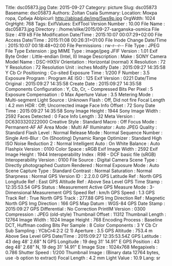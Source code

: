 Title: dsc05873.jpg
Date: 2015-09-27
Category: picture
Slug: dsc05873
Basename: dsc05873
Authors: Zoltan Csala
Summary:
Location: Мокра гора, Србија
Ablpicurl: http://abload.de/img/5ws9p.jpg
OrgWdth: 1024
OrgHght: 768
Tags:
ExifValues: ExifTool Version Number : 10.00
            File Name : dsc05873.jpg
            Directory : /home/slike/2015/09-27-sarganska-osmica
            File Size : 419 kB
            File Modification Date/Time : 2015:10:07 00:07:29+02:00
            File Access Date/Time : 2015:11:08 00:26:31+01:00
            File Inode Change Date/Time : 2015:10:07 00:18:48+02:00
            File Permissions : rw-r--r--
            File Type : JPEG
            File Type Extension : jpg
            MIME Type : image/jpeg
            JFIF Version : 1.01
            Exif Byte Order : Little-endian (Intel, II)
            Image Description :
            Make : SONY
            Camera Model Name : DSC-HX5V
            Orientation : Horizontal (normal)
            X Resolution : 72
            Y Resolution : 72
            Resolution Unit : inches
            Modify Date : 2015:09:27 14:35:58
            Y Cb Cr Positioning : Co-sited
            Exposure Time : 1/200
            F Number : 3.5
            Exposure Program : Program AE
            ISO : 125
            Exif Version : 0221
            Date/Time Original : 2015:09:27 14:35:58
            Create Date : 2015:09:27 14:35:58
            Components Configuration : Y, Cb, Cr, -
            Compressed Bits Per Pixel : 5
            Exposure Compensation : 0
            Max Aperture Value : 3.5
            Metering Mode : Multi-segment
            Light Source : Unknown
            Flash : Off, Did not fire
            Focal Length : 4.2 mm
            HDR : Off; Uncorrected image
            Face Info Offset : 72
            Sony Date Time : 2015:09:27 14:35:58
            Sony Image Height : 1944
            Sony Image Width : 2592
            Faces Detected : 0
            Face Info Length : 32
            Meta Version : DC6303320222000
            Creative Style : Standard
            Macro : Off
            Focus Mode : Permanent-AF
            AF Area Mode : Multi
            AF Illuminator : Auto
            JPEG Quality : Standard
            Flash Level : Normal
            Release Mode : Normal
            Sequence Number : Single
            Anti-Blur : On (Shooting)
            Dynamic Range Optimizer : Standard
            High ISO Noise Reduction 2 : Normal
            Intelligent Auto : On
            White Balance : Auto
            Flashpix Version : 0100
            Color Space : sRGB
            Exif Image Width : 2592
            Exif Image Height : 1944
            Interoperability Index : R98 - DCF basic file (sRGB)
            Interoperability Version : 0100
            File Source : Digital Camera
            Scene Type : Directly photographed
            Custom Rendered : Normal
            Exposure Mode : Auto
            Scene Capture Type : Standard
            Contrast : Normal
            Saturation : Normal
            Sharpness : Normal
            GPS Version ID : 2.2.0.0
            GPS Latitude Ref : North
            GPS Longitude Ref : East
            GPS Altitude Ref : Above Sea Level
            GPS Time Stamp : 12:35:53.54
            GPS Status : Measurement Active
            GPS Measure Mode : 3-Dimensional Measurement
            GPS Speed Ref : km/h
            GPS Speed : 1.3
            GPS Track Ref : True North
            GPS Track : 277.88
            GPS Img Direction Ref : Magnetic North
            GPS Img Direction : 166
            GPS Map Datum : WGS-84
            GPS Date Stamp : 2015:09:27
            GPS Differential : No Correction
            PrintIM Version : 0300
            Compression : JPEG (old-style)
            Thumbnail Offset : 11312
            Thumbnail Length : 12764
            Image Width : 1024
            Image Height : 768
            Encoding Process : Baseline DCT, Huffman coding
            Bits Per Sample : 8
            Color Components : 3
            Y Cb Cr Sub Sampling : YCbCr4:2:2 (2 1)
            Aperture : 3.5
            GPS Altitude : 753.4 m Above Sea Level
            GPS Date/Time : 2015:09:27 12:35:53.54Z
            GPS Latitude : 43 deg 48' 2.68" N
            GPS Longitude : 19 deg 31' 14.91" E
            GPS Position : 43 deg 48' 2.68" N, 19 deg 31' 14.91" E
            Image Size : 1024x768
            Megapixels : 0.786
            Shutter Speed : 1/200
            Thumbnail Image : (Binary data 12764 bytes, use -b option to extract)
            Focal Length : 4.2 mm
            Light Value : 10.9
Lang: sr

